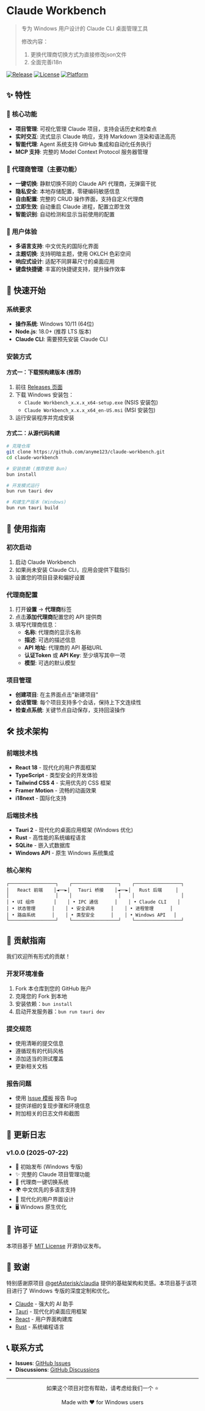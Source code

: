 # Claude Workbench

> 专为 Windows 用户设计的 Claude CLI 桌面管理工具
>
> 修改内容：
> 1. 更换代理商切换方式为直接修改json文件
> 2. 全面完善i18n

[![Release](https://img.shields.io/github/v/release/anyme123/claude-workbench?color=brightgreen)](https://github.com/anyme123/claude-workbench/releases)
[![License](https://img.shields.io/badge/license-MIT-blue.svg)](LICENSE)
[![Platform](https://img.shields.io/badge/platform-Windows-blue)](https://github.com/anyme123/claude-workbench)

## ✨ 特性

### 🎯 核心功能
- **项目管理**: 可视化管理 Claude 项目，支持会话历史和检查点
- **实时交互**: 流式显示 Claude 响应，支持 Markdown 渲染和语法高亮
- **智能代理**: Agent 系统支持 GitHub 集成和自动化任务执行
- **MCP 支持**: 完整的 Model Context Protocol 服务器管理

### 🔧 代理商管理（主要功能）
- **一键切换**: 静默切换不同的 Claude API 代理商，无弹窗干扰
- **隐私安全**: 本地存储配置，零硬编码敏感信息
- **自由配置**: 完整的 CRUD 操作界面，支持自定义代理商
- **立即生效**: 自动重启 Claude 进程，配置立即生效
- **智能识别**: 自动检测和显示当前使用的配置

### 🌟 用户体验
- **多语言支持**: 中文优先的国际化界面
- **主题切换**: 支持明暗主题，使用 OKLCH 色彩空间
- **响应式设计**: 适配不同屏幕尺寸的桌面应用
- **键盘快捷键**: 丰富的快捷键支持，提升操作效率

## 🚀 快速开始

### 系统要求

- **操作系统**: Windows 10/11 (64位)
- **Node.js**: 18.0+ (推荐 LTS 版本)
- **Claude CLI**: 需要预先安装 Claude CLI

### 安装方式

#### 方式一：下载预构建版本 (推荐)
1. 前往 [Releases 页面](https://github.com/anyme123/claude-workbench/releases)
2. 下载 Windows 安装包：
   - `Claude Workbench_x.x.x_x64-setup.exe` (NSIS 安装包)
   - `Claude Workbench_x.x.x_x64_en-US.msi` (MSI 安装包)
3. 运行安装程序并完成安装

#### 方式二：从源代码构建
```bash
# 克隆仓库
git clone https://github.com/anyme123/claude-workbench.git
cd claude-workbench

# 安装依赖 (推荐使用 Bun)
bun install

# 开发模式运行
bun run tauri dev

# 构建生产版本 (Windows)
bun run tauri build
```

## 📖 使用指南

### 初次启动
1. 启动 Claude Workbench
2. 如果尚未安装 Claude CLI，应用会提供下载指引
3. 设置您的项目目录和偏好设置

### 代理商配置
1. 打开**设置** → **代理商**标签
2. 点击**添加代理商**配置您的 API 提供商
3. 填写代理商信息：
   - **名称**: 代理商的显示名称
   - **描述**: 可选的描述信息
   - **API 地址**: 代理商的 API 基础URL
   - **认证Token** 或 **API Key**: 至少填写其中一项
   - **模型**: 可选的默认模型

### 项目管理
- **创建项目**: 在主界面点击"新建项目"
- **会话管理**: 每个项目支持多个会话，保持上下文连续性
- **检查点系统**: 关键节点自动保存，支持回滚操作

## 🛠️ 技术架构

### 前端技术栈
- **React 18** - 现代化的用户界面框架
- **TypeScript** - 类型安全的开发体验
- **Tailwind CSS 4** - 实用优先的 CSS 框架
- **Framer Motion** - 流畅的动画效果
- **i18next** - 国际化支持

### 后端技术栈
- **Tauri 2** - 现代化的桌面应用框架 (Windows 优化)
- **Rust** - 高性能的系统编程语言
- **SQLite** - 嵌入式数据库
- **Windows API** - 原生 Windows 系统集成

### 核心架构
```
┌─────────────────┐    ┌─────────────────┐    ┌─────────────────┐
│   React 前端    │◄──►│   Tauri 桥接    │◄──►│   Rust 后端     │
│                 │    │                 │    │                 │
│ • UI 组件       │    │ • IPC 通信      │    │ • Claude CLI    │
│ • 状态管理      │    │ • 安全调用      │    │ • 进程管理      │
│ • 路由系统      │    │ • 类型安全      │    │ • Windows API   │
└─────────────────┘    └─────────────────┘    └─────────────────┘
```

## 🤝 贡献指南

我们欢迎所有形式的贡献！

### 开发环境准备
1. Fork 本仓库到您的 GitHub 账户
2. 克隆您的 Fork 到本地
3. 安装依赖：`bun install`
4. 启动开发服务器：`bun run tauri dev`

### 提交规范
- 使用清晰的提交信息
- 遵循现有的代码风格
- 添加适当的测试覆盖
- 更新相关文档

### 报告问题
- 使用 [Issue 模板](https://github.com/anyme123/claude-workbench/issues/new) 报告 Bug
- 提供详细的复现步骤和环境信息
- 附加相关的日志文件和截图

## 📝 更新日志

### v1.0.0 (2025-07-22)
- 🎉 初始发布 (Windows 专版)
- ✨ 完整的 Claude 项目管理功能
- 🔧 代理商一键切换系统
- 🌍 中文优先的多语言支持
- 🎨 现代化的用户界面设计
- 🖥️ Windows 原生优化

## 📄 许可证

本项目基于 [MIT License](LICENSE) 开源协议发布。

## 🙏 致谢

特别感谢原项目 [@getAsterisk/claudia](https://github.com/getAsterisk/claudia) 提供的基础架构和灵感。本项目基于该项目进行了 Windows 专版的深度定制和优化。

- [Claude](https://claude.ai/) - 强大的 AI 助手
- [Tauri](https://tauri.app/) - 现代化的桌面应用框架  
- [React](https://react.dev/) - 用户界面构建库
- [Rust](https://rust-lang.org/) - 系统编程语言

## 📞 联系方式

- **Issues**: [GitHub Issues](https://github.com/anyme123/claude-workbench/issues)
- **Discussions**: [GitHub Discussions](https://github.com/anyme123/claude-workbench/discussions)

---

<div align="center">
  <p>如果这个项目对您有帮助，请考虑给我们一个 ⭐</p>
  <p>Made with ❤️ for Windows users</p>
</div>
